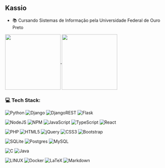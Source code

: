 ## Kassio

- 📚 Cursando Sistemas de Informação pela Universidade Federal de Ouro Preto

<a href="https://github.com/KassioRF/github-readme-stats">
  <img height="180em" align="center" src="https://github-readme-stats.vercel.app/api?username=KassioRF&theme=default&hide_border=false&include_all_commits=true&count_private=true" />
</a>
<a href="https://github.com/KassioRF/convoychat">
  <img height="180em" align="center" src="https://github-readme-stats.vercel.app/api/top-langs?username=KassioRF&layout=compact&langs_count=10&card_width=320" />
</a>



### 💻 Tech Stack:
![Python](https://img.shields.io/badge/python-3670A0?style=flat&logo=python&logoColor=ffdd54) 
![Django](https://img.shields.io/badge/django-%23092E20.svg?style=flat&logo=django&logoColor=white) 
![DjangoREST](https://img.shields.io/badge/DJANGO-REST-ff1709?style=flat&logo=django&logoColor=white&color=ff1709&labelColor=gray) 
![Flask](https://img.shields.io/badge/flask-%23000.svg?style=flat&logo=flask&logoColor=white) 

![NodeJS](https://img.shields.io/badge/node.js-6DA55F?style=flat&logo=node.js&logoColor=white) 
![NPM](https://img.shields.io/badge/NPM-%23000000.svg?style=flat&logo=npm&logoColor=white) 
![JavaScript](https://img.shields.io/badge/javascript-%23323330.svg?style=flat&logo=javascript&logoColor=%23F7DF1E) 
![TypeScript](https://img.shields.io/badge/typescript-%23007ACC.svg?style=flat&logo=typescript&logoColor=white) 
![React](https://img.shields.io/badge/react-%2320232a.svg?style=flat&logo=react&logoColor=%2361DAFB) 

![PHP](https://img.shields.io/badge/php-%23777BB4.svg?style=flat&logo=php&logoColor=white) 
![HTML5](https://img.shields.io/badge/html5-%23E34F26.svg?style=flat&logo=html5&logoColor=white) 
![jQuery](https://img.shields.io/badge/jquery-%230769AD.svg?style=flat&logo=jquery&logoColor=white) 
![CSS3](https://img.shields.io/badge/css3-%231572B6.svg?style=flat&logo=css3&logoColor=white)
![Bootstrap](https://img.shields.io/badge/bootstrap-%23563D7C.svg?style=flat&logo=bootstrap&logoColor=white) 

![SQLite](https://img.shields.io/badge/sqlite-%2307405e.svg?style=flat&logo=sqlite&logoColor=white) 
![Postgres](https://img.shields.io/badge/postgres-%23316192.svg?style=flat&logo=postgresql&logoColor=white) 
![MySQL](https://img.shields.io/badge/mysql-%2300f.svg?style=flat&logo=mysql&logoColor=white) 


![C](https://img.shields.io/badge/c-%2300599C.svg?style=flat&logo=c&logoColor=white)
![Java](https://img.shields.io/badge/java-%23ED8B00.svg?style=flat&logo=java&logoColor=white) 

![LINUX](https://img.shields.io/badge/Linux-FCC624?style=flat&logo=linux&logoColor=black) 
![Docker](https://img.shields.io/badge/docker-%230db7ed.svg?style=flat&logo=docker&logoColor=white)
![LaTeX](https://img.shields.io/badge/latex-%23008080.svg?style=flat&logo=latex&logoColor=white) 
![Markdown](https://img.shields.io/badge/markdown-%23000000.svg?style=flat&logo=markdown&logoColor=white) 





<!-- Proudly created with GPRM ( https://gprm.itsvg.in ) -->
